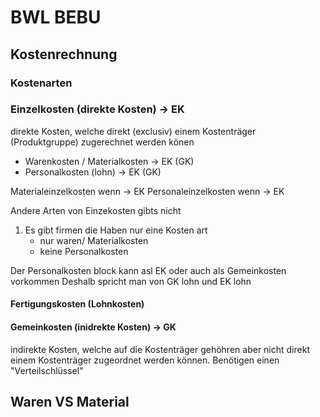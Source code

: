 # BWL BEBU

## Kostenrechnung

### Kostenarten

### Einzelkosten (direkte Kosten) -> EK

direkte Kosten, welche direkt (exclusiv) einem Kostenträger (Produktgruppe) zugerechnet werden könen

- Warenkosten / Materialkosten -> EK (GK)
- Personalkosten (lohn) -> EK (GK)

Materialeinzelkosten wenn -> EK
Personaleinzelkosten wenn -> EK

Andere Arten von Einzekosten gibts nicht

1. Es gibt firmen die Haben nur eine Kosten art
    - nur waren/ Materialkosten 
    - keine Personalkosten

Der Personalkosten block kann asl EK oder auch als Gemeinkosten vorkommen
Deshalb spricht man von GK lohn und EK lohn

#### Fertigungskosten (Lohnkosten)

#### Gemeinkosten (inidrekte Kosten) -> GK

indirekte Kosten, welche auf die Kostenträger gehöhren aber nicht direkt einem Kostenträger zugeordnet werden können. Benötigen einen "Verteilschlüssel"

## Waren VS Material
